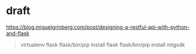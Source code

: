 # draft

https://blog.miguelgrinberg.com/post/designing-a-restful-api-with-python-and-flask

> virtualenv flask
> flask/bin/pip install flask
> flask/bin/pip install mtgsdk